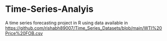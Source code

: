 # Time-Series-Analyis
A time series forecasting project in R using data available in https://github.com/rishabh89007/Time_Series_Datasets/blob/main/WTI%20Price%20FOB.csv 
